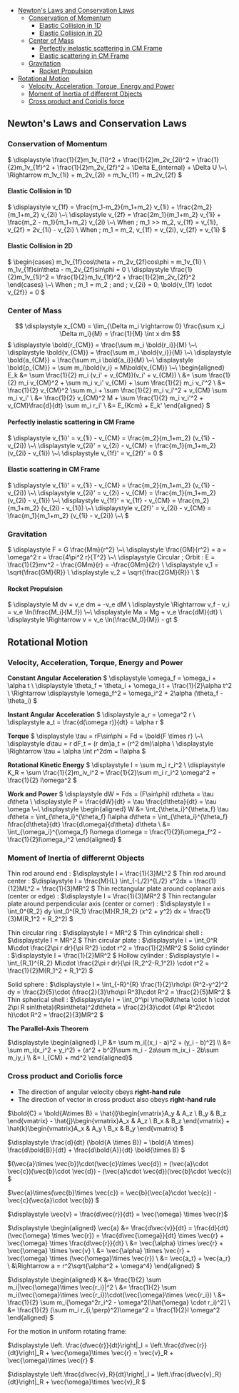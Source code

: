 <!-- TOC -->

- [Newton's Laws and Conservation Laws](#newtons-laws-and-conservation-laws)
  - [Conservation of Momentum](#conservation-of-momentum)
    - [Elastic Collision in 1D](#elastic-collision-in-1d)
    - [Elastic Collision in 2D](#elastic-collision-in-2d)
  - [Center of Mass](#center-of-mass)
    - [Perfectly inelastic scattering in CM Frame](#perfectly-inelastic-scattering-in-cm-frame)
    - [Elastic scattering in CM Frame](#elastic-scattering-in-cm-frame)
  - [Gravitation](#gravitation)
    - [Rocket Propulsion](#rocket-propulsion)
- [Rotational Motion](#rotational-motion)
  - [Velocity, Acceleration, Torque, Energy and Power](#velocity-acceleration-torque-energy-and-power)
  - [Moment of Inertia of differernt Objects](#moment-of-inertia-of-differernt-objects)
  - [Cross product and Coriolis force](#cross-product-and-coriolis-force)

<!-- /TOC -->





## Newton's Laws and Conservation Laws
### Conservation of Momentum
$
\displaystyle \frac{1}{2}m_1v_{1i}^2 + \frac{1}{2}m_2v_{2i}^2 = \frac{1}{2}m_1v_{1f}^2 + \frac{1}{2}m_2v_{2f}^2 + \Delta E_{internal} + \Delta U
\\~\\
\Rightarrow m_1v_{1i} + m_2v_{2i} = m_1v_{1f} + m_2v_{2f}
$

#### Elastic Collision in 1D
$
\displaystyle v_{1f} = \frac{m_1-m_2}{m_1+m_2} v_{1i} + \frac{2m_2}{m_1+m_2} v_{2i}
\\~\\
\displaystyle v_{2f} = \frac{2m_1}{m_1+m_2} v_{1i} + \frac{m_2 - m_1}{m_1+m_2} v_{2i}
\\~\\
When \; m_1 >> m_2, v_{1f} = v_{1i}, v_{2f} = 2v_{1i} - v_{2i} \\
When \; m_1 = m_2, v_{1f} = v_{2i}, v_{2f} = v_{1i}
$

#### Elastic Collision in 2D
$
\begin{cases}
m_1v_{1f}cos\theta + m_2v_{2f}cos\phi = m_1v_{1i} \\
m_1v_{1f}sin\theta - m_2v_{2f}sin\phi = 0 \\
\displaystyle \frac{1}{2}m_1v_{1i}^2 = \frac{1}{2}m_1v_{1f}^2 + \frac{1}{2}m_2v_{2f}^2
\end{cases}
\\~\\
When \; m_1 = m_2 \; and \; v_{2i} = 0, \bold{v_{1f} \cdot v_{2f}} = 0
$




### Center of Mass
$$
\displaystyle x_{CM} = \lim_{\Delta m_i \rightarrow 0} \frac{\sum x_i \Delta m_i}{M} = \frac{1}{M} \int x dm
$$
$
\displaystyle \bold{r_{CM}} = \frac{\sum m_i \bold{r_i}}{M} \\~\\
\displaystyle \bold{v_{CM}} = \frac{\sum m_i \bold{v_i}}{M} \\~\\
\displaystyle \bold{a_{CM}} = \frac{\sum m_i \bold{a_i}}{M} \\~\\
\displaystyle \bold{p_{CM}} = \sum m_i\bold{v_i} = M\bold{v_{CM}} \\~\\
\begin{aligned}
E_k &= \sum \frac{1}{2} m_i (v_i' + v_{CM})(v_i' + v_{CM}) \\
    &= \sum \frac{1}{2} m_i v_{CM}^2 + \sum m_i v_i' v_{CM} + \sum \frac{1}{2} m_i v_i'^2 \\
    &= \frac{1}{2} v_{CM}^2 \sum m_i + \sum \frac{1}{2} m_i v_i'^2 + v_{CM} \sum m_i v_i' \\
    &= \frac{1}{2} v_{CM}^2 M + \sum \frac{1}{2} m_i v_i'^2 + v_{CM}\frac{d}{dt} \sum m_i r_i' \\
    &= E_{Kcm} + E_k'
\end{aligned}
$

#### Perfectly inelastic scattering in CM Frame
$
\displaystyle v_{1i}' = v_{1i} - v_{CM} = \frac{m_2}{m_1+m_2} (v_{1i} - v_{2i}) \\~\\
\displaystyle v_{2i}' = v_{2i} - v_{CM} = \frac{m_1}{m_1+m_2} (v_{2i} - v_{1i}) \\~\\
\displaystyle v_{1f}' = v_{2f}' = 0
$
#### Elastic scattering in CM Frame
$
\displaystyle v_{1i}' = v_{1i} - v_{CM} = \frac{m_2}{m_1+m_2} (v_{1i} - v_{2i}) \\~\\
\displaystyle v_{2i}' = v_{2i} - v_{CM} = \frac{m_1}{m_1+m_2} (v_{2i} - v_{1i}) \\~\\
\displaystyle v_{1f}' = v_{1f} - v_{CM} = \frac{m_2}{m_1+m_2} (v_{2i} - v_{1i}) \\~\\
\displaystyle v_{2f}' = v_{2i} - v_{CM} = \frac{m_1}{m_1+m_2} (v_{1i} - v_{2i}) \\~\\
$



### Gravitation
$
\displaystyle F = G \frac{Mm}{r^2} \\~\\
\displaystyle \frac{GM}{r^2} = a = \omega^2 r = \frac{4\pi^2 r}{T^2} \\~\\
\displaystyle Circular \; Orbit : E = \frac{1}{2}mv^2 - \frac{GMm}{r} = -\frac{GMm}{2r} \\
\displaystyle v_1 = \sqrt{\frac{GM}{R}} \\
\displaystyle v_2 = \sqrt{\frac{2GM}{R}} \\
$

#### Rocket Propulsion
$
\displaystyle M dv = v_e dm = -v_e dM \\
\displaystyle \Rightarrow v_f - v_i = v_e \ln(\frac{M_i}{M_f}) \\~\\
\displaystyle Ma = Mg + v_e \frac{dM}{dt} \\
\displaystyle \Rightarrow v = v_e \ln(\frac{M_0}{M}) - gt
$









## Rotational Motion
### Velocity, Acceleration, Torque, Energy and Power
**Constant Angular Acceleration**
$
\displaystyle \omega_f = \omega_i + \alpha t \\
\displaystyle \theta_f = \theta_i + \omega_i t + \frac{1}{2}\alpha t^2 \\
\Rightarrow \displaystyle \omega_f^2 = \omega_i^2 + 2\alpha (\theta_f - \theta_i)
$

**Instant Angular Acceleration**
$
\displaystyle a_r = \omega^2 r \\
\displaystyle a_t = \frac{d(\omega r)}{dt} = \alpha r
$

**Torque**
$
\displaystyle \tau = rF\sin\phi = Fd = \bold{F \times r} \\~\\
\displaystyle d\tau = r dF_t = (r dm)a_t = (r^2 dm)\alpha \\
\displaystyle \Rightarrow \tau = \alpha \int r^2dm = I\alpha
$

**Rotational Kinetic Energy**
$
\displaystyle I = \sum m_i r_i^2 \\
\displaystyle K_R = \sum \frac{1}{2}m_iv_i^2 = \frac{1}{2}\sum m_i  r_i^2 \omega^2 = \frac{1}{2} I\omega^2
$

**Work and Power**
$
\displaystyle dW = Fds = (F\sin\phi) rd\theta = \tau d\theta \\
\displaystyle P = \frac{dW}{dt} = \tau \frac{d\theta}{dt} = \tau \omega 
\\~\\
\displaystyle
\begin{aligned} 
W &= \int_{\theta_i}^{\theta_f} \tau d\theta = \int_{\theta_i}^{\theta_f} I\alpha d\theta = \int_{\theta_i}^{\theta_f} I\frac{d\theta}{dt} \frac{d\omega}{d\theta} d\theta \\
&= \int_{\omega_i}^{\omega_f} I\omega d\omega = \frac{1}{2}I\omega_f^2 - \frac{1}{2}I\omega_i^2 
\end{aligned}
$

### Moment of Inertia of differernt Objects
Thin rod around end : $\displaystyle I = \frac{1}{3}ML^2 $
Thin rod around center : $\displaystyle I = \frac{M}{L} \int_{-L/2}^{L/2} x^2dx = \frac{1}{12}ML^2 = \frac{1}{3}MR^2 $
Thin rectangular plate around coplanar axis (center or edge) : $\displaystyle I = \frac{1}{3}MR^2 $
Thin rectangular plate around perpendicular axis (center or corner) : $\displaystyle I = \int_0^{R_2} dy \int_0^{R_1} \frac{M}{R_1R_2} (x^2 + y^2) dx = \frac{1}{3}M(R_1^2 + R_2^2) $
<br>

Thin circular ring : $\displaystyle I = MR^2 $
Thin cylindrical shell : $\displaystyle I = MR^2 $
Thin circular plate : $\displaystyle I = \int_0^R M\cdot \frac{2\pi r dr}{\pi R^2} \cdot r^2 = \frac{1}{2}MR^2 $
Solid cylinder : $\displaystyle I = \frac{1}{2}MR^2 $
Hollow cylinder : $\displaystyle I = \int_{R_1}^{R_2} M\cdot \frac{2\pi r dr}{\pi (R_2^2-R_1^2)} \cdot r^2 = \frac{1}{2}M(R_1^2 + R_1^2) $
<br>

Solid sphere : $\displaystyle I = \int_{-R}^{R} \frac{1}{2}\rho\pi (R^2-y^2)^2 dy = \frac{2}{5}\cdot (\frac{2}{3}\rho\pi R^3)\cdot R^2 = \frac{2}{5}MR^2 $
Thin spherical shell : $\displaystyle I = \int_0^\pi \rho(Rd\theta \cdot h \cdot 2\pi R sin\theta)(Rsin\theta)^2d\theta = \frac{2}{3}\cdot (4\pi R^2\cdot h)\cdot R^2 = \frac{2}{3}MR^2 $


**The Parallel-Axis Theorem**

$\displaystyle 
\begin{aligned}
I_P &= \sum m_i[(x_i - a)^2 + (y_i - b)^2] \\
    &= \sum m_i(x_i^2 + y_i^2) + (a^2 + b^2)\sum m_i - 2a\sum m_ix_i - 2b\sum m_iy_i \\
    &= I_{CM} + md^2
\end{aligned}$



### Cross product and Coriolis force
- The direction of angular velocity obeys **right-hand rule**
- The direction of vector in cross product also obeys **right-hand rule**

$\bold{C} = \bold{A\times B} = \hat{i}\begin{vmatrix}A_y & A_z \\ B_y & B_z \end{vmatrix} - \hat{j}\begin{vmatrix}A_x & A_z \\ B_x & B_z \end{vmatrix} + \hat{k}\begin{vmatrix}A_x & A_y \\ B_x & B_y \end{vmatrix} $

$\displaystyle \frac{d}{dt} (\bold{A \times B}) = \bold{A \times} \frac{d\bold{B}}{dt} + \frac{d\bold{A}}{dt} \bold{\times B} $

$(\vec{a}\times \vec{b})\cdot(\vec{c}\times \vec{d}) = (\vec{a}\cdot \vec{c})(\vec{b}\cdot \vec{d}) - (\vec{a}\cdot \vec{d})(\vec{b}\cdot \vec{c}) $

$\vec{a}\times(\vec{b}\times \vec{c}) = \vec{b}(\vec{a}\cdot \vec{c}) - \vec{c}(\vec{a}\cdot \vec{b}) $
<br>

$\displaystyle
\vec{v} = \frac{d\vec{r}}{dt} = \vec{\omega} \times \vec{r}$

$\displaystyle
\begin{aligned}
\vec{a} &= \frac{d\vec{v}}{dt} = \frac{d}{dt} (\vec{\omega} \times \vec{r}) = \frac{d\vec{\omega}}{dt} \times \vec{r} + \vec{\omega} \times \frac{d\vec{r}}{dt} \\
  &= \vec{\alpha} \times \vec{r} + \vec{\omega} \times \vec{v} \\
  &= \vec{\alpha} \times \vec{r} + \vec{\omega} \times (\vec{\omega}\times \vec{r}) \\
  &= \vec{a_t} + \vec{a_r} \\
  &\Rightarrow a = r^2\sqrt{\alpha^2 + \omega^4} 
\end{aligned} $

$\displaystyle
\begin{aligned}
K &= \frac{1}{2} \sum m_i|\vec{\omega}\times \vec{r_i}|^2 \\
  &= \frac{1}{2} \sum m_i(\vec{\omega}\times \vec{r_i})\cdot(\vec{\omega}\times \vec{r_i}) \\
  &= \frac{1}{2} \sum m_i[\omega^2r_i^2 - \omega^2(\hat{\omega} \cdot r_i)^2] \\
  &= \frac{1}{2} (\sum m_i r_{i,\perp}^2)\omega^2 = \frac{1}{2}I \omega^2
\end{aligned} $


For the motion in uniform rotating frame:

$\displaystyle \left. \frac{d\vec{r}}{dt}\right|_I = \left.\frac{d\vec{r}}{dt}\right|_R + \vec{\omega}\times \vec{r} = \vec{v}_R + \vec{\omega}\times \vec{r} $

$\displaystyle \left.\frac{d\vec{v}_R}{dt}\right|_I = \left.\frac{d\vec{v}_R}{dt}\right|_R + \vec{\omega}\times \vec{v}_R $



